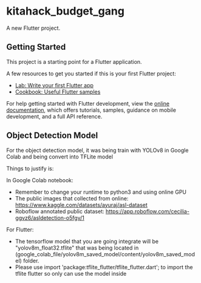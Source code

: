 # kitahack_budget_gang

A new Flutter project.

## Getting Started

This project is a starting point for a Flutter application.

A few resources to get you started if this is your first Flutter project:

- [Lab: Write your first Flutter app](https://docs.flutter.dev/get-started/codelab)
- [Cookbook: Useful Flutter samples](https://docs.flutter.dev/cookbook)

For help getting started with Flutter development, view the
[online documentation](https://docs.flutter.dev/), which offers tutorials,
samples, guidance on mobile development, and a full API reference.

## Object Detection Model
For the object detection model, it was being train with YOLOv8 in Google Colab and being convert into TFLite model

Things to justify is:

In Google Colab notebook:
- Remember to change your runtime to python3 and using online GPU
- The public images that collected from online: https://www.kaggle.com/datasets/ayuraj/asl-dataset
- Roboflow annotated public dataset: https://app.roboflow.com/cecilia-ggvz6/asldetection-o5fgv/1
  
For Flutter:
- The tensorflow model that you are going integrate will be "yolov8m_float32.tflite" that was being located in (google_colab_file/yolov8m_saved_model/content/yolov8m_saved_model) folder.
- Please use import 'package:tflite_flutter/tflite_flutter.dart'; to import the tflite flutter so only can use the model inside
 


